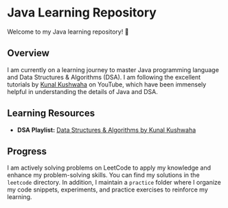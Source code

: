 # Java Learning Repository

Welcome to my Java learning repository! 🚀

## Overview

I am currently on a learning journey to master Java programming language and Data Structures & Algorithms (DSA). I am following the excellent tutorials by [Kunal Kushwaha](https://www.youtube.com/playlist?list=PL9gnSGHSqcnr_DxHsP7AW9ftq0AtAyYqJ) on YouTube, which have been immensely helpful in understanding the details of Java and DSA.

## Learning Resources

- **DSA Playlist:** [Data Structures & Algorithms by Kunal Kushwaha](https://www.youtube.com/playlist?list=PL9gnSGHSqcnr_DxHsP7AW9ftq0AtAyYqJ) 

## Progress

I am actively solving problems on LeetCode to apply my knowledge and enhance my problem-solving skills. You can find my solutions in the `leetcode` directory.
In addition, I maintain a `practice` folder where I organize my code snippets, experiments, and practice exercises to reinforce my learning.
